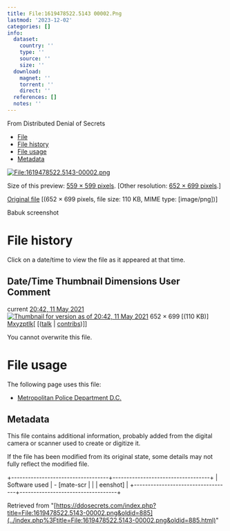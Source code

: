 ```yaml
---
title: File:1619478522.5143 00002.Png
lastmod: '2023-12-02'
categories: []
info:
  dataset:
    country: ''
    type: ''
    source: ''
    size: ''
  download:
    magnet: ''
    torrent: ''
    direct: ''
  references: []
  notes: ''
---
```




From Distributed Denial of Secrets

- [File](./File:1619478522.5143-00002.png.html#file)
- [File history](./File:1619478522.5143-00002.png.html#filehistory)
- [File usage](./File:1619478522.5143-00002.png.html#filelinks)
- [Metadata](./File:1619478522.5143-00002.png.html#metadata)

[![File:1619478522.5143-00002.png](../images/thumb/e/e8/1619478522.5143-00002.png/559px-1619478522.5143-00002.png%3F20210511204227)](../images/e/e8/1619478522.5143-00002.png)

Size of this preview: [559 × 599
pixels](../images/thumb/e/e8/1619478522.5143-00002.png/559px-1619478522.5143-00002.png).
[Other resolution: [652 × 699
pixels](../images/e/e8/1619478522.5143-00002.png).]

[Original
file](../images/e/e8/1619478522.5143-00002.png "1619478522.5143-00002.png")
‎[(652 × 699 pixels, file size: 110 KB, MIME type:
[image/png])]

Babuk screenshot

# File history

Click on a date/time to view the file as it appeared at that time.

Date/Time Thumbnail Dimensions User Comment
---
current [20:42, 11 May 2021](../images/e/e8/1619478522.5143-00002.png) [![Thumbnail for version as of 20:42, 11 May 2021](../images/thumb/e/e8/1619478522.5143-00002.png/112px-1619478522.5143-00002.png%3F20210511204227)](../images/e/e8/1619478522.5143-00002.png) 652 × 699 [(110 KB)] [Mxyzptlk](../index.php%3Ftitle=User:Mxyzptlk&action=edit&redlink=1.html "User:Mxyzptlk (page does not exist)")[ [([talk](../index.php%3Ftitle=User_talk:Mxyzptlk&action=edit&redlink=1.html "User talk:Mxyzptlk (page does not exist)") | [contribs](./Special:Contributions/Mxyzptlk.html "Special:Contributions/Mxyzptlk"))]]

You cannot overwrite this file.

# File usage

The following page uses this file:

- [Metropolitan Police Department
D.C.](Metropolitan_Police_Department_D.C..html "Metropolitan Police Department D.C.")

## Metadata

This file contains additional information, probably added from the
digital camera or scanner used to create or digitize it.

If the file has been modified from its original state, some details may
not fully reflect the modified file.

+-----------------------------------+-----------------------------------+
| Software used | - [mate-scr |
| | eenshot] |
+-----------------------------------+-----------------------------------+

Retrieved from
"[https://ddosecrets.com/index.php?title=File:1619478522.5143-00002.png&oldid=885](../index.php%3Ftitle=File:1619478522.5143-00002.png&oldid=885.html)"

